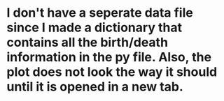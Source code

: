 # I don't have a seperate data file since I made a dictionary that contains all the birth/death information in the py file. Also, the plot does not look the way it should until it is opened in a new tab.
